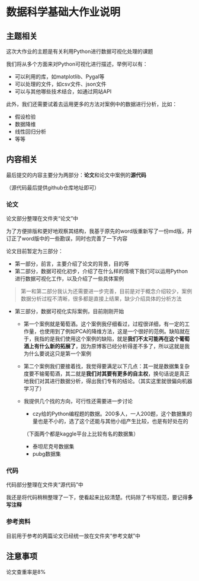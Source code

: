# 数据科学基础大作业说明

## 主题相关

这次大作业的主题是有关利用Python进行数据可视化处理的课题

我们将从多个方面来对Python可视化进行描述，举例可以有：

+ 可以利用的库，如matplotlib、Pygal等
+ 可以处理的文件，如csv文件、json文件
+ 可以与其他哪些技术结合，如通过网站API

此外，我们还需要试着去运用更多的方法对案例中的数据进行分析，比如：

+ 假设检验
+ 数据降维
+ 线性回归分析
+ 等等



## 内容相关

最后提交的内容主要分为两部分：**论文**和论文中案例的**源代码**

（源代码最后提供github仓库地址即可）

### 论文

论文部分整理在文件夹“论文”中

为了方便排版和更好地观察其结构，我基于原先的word版重新写了一份md版，并订正了word版中的一些勘误，同时也完善了一下内容

论文目前暂定为三部分：

+ 第一部分，前言，主要介绍了论文的背景，目的等
+ 第二部分，数据可视化初步，介绍了在什么样的情境下我们可以运用Python进行数据可视化工作，以及介绍了一些具体案例

> 第一和第二部分我认为还需要进一步完善，目前是对于概念介绍较少，案例数据分析过程不清晰，很多都是直接上结果，缺少介绍具体的分析方法

+ 第三部分，数据可视化实际案例，目前刚刚开始

    + 第一个案例就是葡萄酒。这个案例我仔细看过，过程很详细，有一定的工作量，也使用到了例如PCA的降维方法，这是一个很好的范例。缺陷就在于，我指的是我们使用这个案例的缺陷，就是**我们不太可能再在这个葡萄酒上有什么新的拓展了**，因为原博客已经分析得差不多了，所以这就是我为什么要说这只是第一个案例

    + 第二个案例我们要接着找，我觉得要满足以下几点：其一就是数据集复杂度要不输葡萄酒，其二就是**我们对其要有更多的自主权**，换句话说是真正地我们对其进行数据分析，得出我们专有的结论。（其实这里就很偏向机器学习了）

    + 我提供几个找的方向，可行性还需要进一步讨论

        + czy给的Python编程题的数据。200多人，一人200题，这个数据集的量也是不小的，选了这个还能与其他小组产生比较，也是有好处在的

        （下面两个都是kaggle平台上比较有名的数据集）

        + 泰坦尼克号数据集
        + pubg数据集



### 代码

代码部分整理在文件夹“源代码”中

我还是将代码稍稍整理了一下，使看起来比较清楚。代码除了书写规范，要记得**多写注释**



### 参考资料

目前用于参考的两篇论文已经统一放在文件夹“参考文献”中



## 注意事项

论文查重率是8%